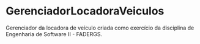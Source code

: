 # GerenciadorLocadoraVeiculos
Gerenciador da locadora de veículo criada como exercício da disciplina de Engenharia de Software II - FADERGS.
